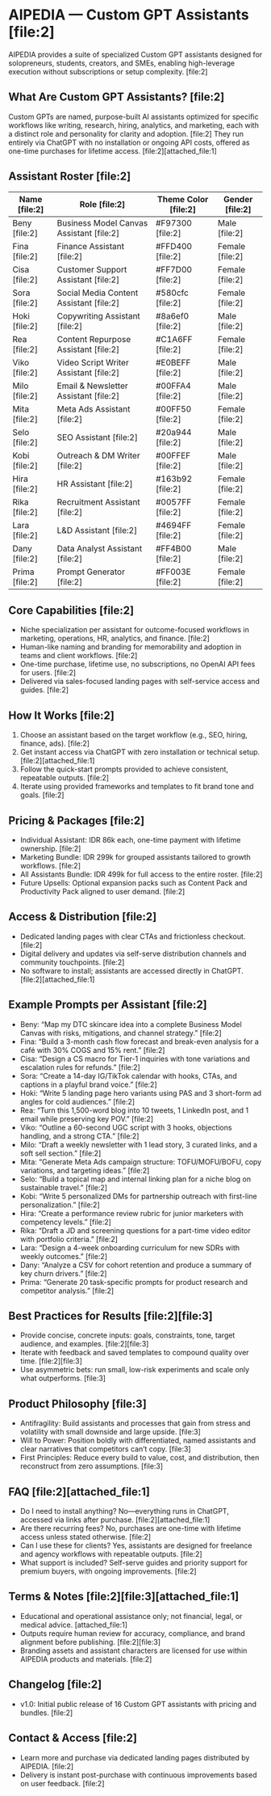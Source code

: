 # AIPEDIA — Custom GPT Assistants [file:2]

AIPEDIA provides a suite of specialized Custom GPT assistants designed for solopreneurs, students, creators, and SMEs, enabling high-leverage execution without subscriptions or setup complexity. [file:2]

## What Are Custom GPT Assistants? [file:2]
Custom GPTs are named, purpose-built AI assistants optimized for specific workflows like writing, research, hiring, analytics, and marketing, each with a distinct role and personality for clarity and adoption. [file:2] 
They run entirely via ChatGPT with no installation or ongoing API costs, offered as one-time purchases for lifetime access. [file:2][attached_file:1]

## Assistant Roster [file:2]
| Name [file:2] | Role [file:2] | Theme Color [file:2] | Gender [file:2] |
|---|---|---|---|
| Beny [file:2] | Business Model Canvas Assistant [file:2] | #F97300 [file:2] | Male [file:2] |
| Fina [file:2] | Finance Assistant [file:2] | #FFD400 [file:2] | Female [file:2] |
| Cisa [file:2] | Customer Support Assistant [file:2] | #FF7D00 [file:2] | Female [file:2] |
| Sora [file:2] | Social Media Content Assistant [file:2] | #580cfc [file:2] | Female [file:2] |
| Hoki [file:2] | Copywriting Assistant [file:2] | #8a6ef0 [file:2] | Male [file:2] |
| Rea [file:2] | Content Repurpose Assistant [file:2] | #C1A6FF [file:2] | Female [file:2] |
| Viko [file:2] | Video Script Writer Assistant [file:2] | #E0BEFF [file:2] | Male [file:2] |
| Milo [file:2] | Email & Newsletter Assistant [file:2] | #00FFA4 [file:2] | Male [file:2] |
| Mita [file:2] | Meta Ads Assistant [file:2] | #00FF50 [file:2] | Female [file:2] |
| Selo [file:2] | SEO Assistant [file:2] | #20a944 [file:2] | Male [file:2] |
| Kobi [file:2] | Outreach & DM Writer [file:2] | #00FFEF [file:2] | Male [file:2] |
| Hira [file:2] | HR Assistant [file:2] | #163b92 [file:2] | Female [file:2] |
| Rika [file:2] | Recruitment Assistant [file:2] | #0057FF [file:2] | Female [file:2] |
| Lara [file:2] | L&D Assistant [file:2] | #4694FF [file:2] | Female [file:2] |
| Dany [file:2] | Data Analyst Assistant [file:2] | #FF4B00 [file:2] | Male [file:2] |
| Prima [file:2] | Prompt Generator [file:2] | #FF003E [file:2] | Female [file:2] |

## Core Capabilities [file:2]
- Niche specialization per assistant for outcome-focused workflows in marketing, operations, HR, analytics, and finance. [file:2]
- Human-like naming and branding for memorability and adoption in teams and client workflows. [file:2]
- One-time purchase, lifetime use, no subscriptions, no OpenAI API fees for users. [file:2]
- Delivered via sales-focused landing pages with self-service access and guides. [file:2]

## How It Works [file:2]
1. Choose an assistant based on the target workflow (e.g., SEO, hiring, finance, ads). [file:2]
2. Get instant access via ChatGPT with zero installation or technical setup. [file:2][attached_file:1]
3. Follow the quick-start prompts provided to achieve consistent, repeatable outputs. [file:2]
4. Iterate using provided frameworks and templates to fit brand tone and goals. [file:2]

## Pricing & Packages [file:2]
- Individual Assistant: IDR 86k each, one-time payment with lifetime ownership. [file:2]
- Marketing Bundle: IDR 299k for grouped assistants tailored to growth workflows. [file:2]
- All Assistants Bundle: IDR 499k for full access to the entire roster. [file:2]
- Future Upsells: Optional expansion packs such as Content Pack and Productivity Pack aligned to user demand. [file:2]

## Access & Distribution [file:2]
- Dedicated landing pages with clear CTAs and frictionless checkout. [file:2]
- Digital delivery and updates via self-serve distribution channels and community touchpoints. [file:2]
- No software to install; assistants are accessed directly in ChatGPT. [file:2][attached_file:1]

## Example Prompts per Assistant [file:2]
- Beny: “Map my DTC skincare idea into a complete Business Model Canvas with risks, mitigations, and channel strategy.” [file:2]
- Fina: “Build a 3-month cash flow forecast and break-even analysis for a café with 30% COGS and 15% rent.” [file:2]
- Cisa: “Design a CS macro for Tier-1 inquiries with tone variations and escalation rules for refunds.” [file:2]
- Sora: “Create a 14-day IG/TikTok calendar with hooks, CTAs, and captions in a playful brand voice.” [file:2]
- Hoki: “Write 5 landing page hero variants using PAS and 3 short-form ad angles for cold audiences.” [file:2]
- Rea: “Turn this 1,500-word blog into 10 tweets, 1 LinkedIn post, and 1 email while preserving key POV.” [file:2]
- Viko: “Outline a 60-second UGC script with 3 hooks, objections handling, and a strong CTA.” [file:2]
- Milo: “Draft a weekly newsletter with 1 lead story, 3 curated links, and a soft sell section.” [file:2]
- Mita: “Generate Meta Ads campaign structure: TOFU/MOFU/BOFU, copy variations, and targeting ideas.” [file:2]
- Selo: “Build a topical map and internal linking plan for a niche blog on sustainable travel.” [file:2]
- Kobi: “Write 5 personalized DMs for partnership outreach with first-line personalization.” [file:2]
- Hira: “Create a performance review rubric for junior marketers with competency levels.” [file:2]
- Rika: “Draft a JD and screening questions for a part-time video editor with portfolio criteria.” [file:2]
- Lara: “Design a 4-week onboarding curriculum for new SDRs with weekly outcomes.” [file:2]
- Dany: “Analyze a CSV for cohort retention and produce a summary of key churn drivers.” [file:2]
- Prima: “Generate 20 task-specific prompts for product research and competitor analysis.” [file:2]

## Best Practices for Results [file:2][file:3]
- Provide concise, concrete inputs: goals, constraints, tone, target audience, and examples. [file:2][file:3]
- Iterate with feedback and saved templates to compound quality over time. [file:2][file:3]
- Use asymmetric bets: run small, low-risk experiments and scale only what outperforms. [file:3]

## Product Philosophy [file:3]
- Antifragility: Build assistants and processes that gain from stress and volatility with small downside and large upside. [file:3]
- Will to Power: Position boldly with differentiated, named assistants and clear narratives that competitors can’t copy. [file:3]
- First Principles: Reduce every build to value, cost, and distribution, then reconstruct from zero assumptions. [file:3]

## FAQ [file:2][attached_file:1]
- Do I need to install anything? No—everything runs in ChatGPT, accessed via links after purchase. [file:2][attached_file:1]
- Are there recurring fees? No, purchases are one-time with lifetime access unless stated otherwise. [file:2]
- Can I use these for clients? Yes, assistants are designed for freelance and agency workflows with repeatable outputs. [file:2]
- What support is included? Self-serve guides and priority support for premium buyers, with ongoing improvements. [file:2]

## Terms & Notes [file:2][file:3][attached_file:1]
- Educational and operational assistance only; not financial, legal, or medical advice. [attached_file:1]
- Outputs require human review for accuracy, compliance, and brand alignment before publishing. [file:2][file:3]
- Branding assets and assistant characters are licensed for use within AIPEDIA products and materials. [file:2]

## Changelog [file:2]
- v1.0: Initial public release of 16 Custom GPT assistants with pricing and bundles. [file:2]

## Contact & Access [file:2]
- Learn more and purchase via dedicated landing pages distributed by AIPEDIA. [file:2]
- Delivery is instant post-purchase with continuous improvements based on user feedback. [file:2]
